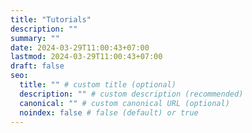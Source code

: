 ```yaml
---
title: "Tutorials"
description: ""
summary: ""
date: 2024-03-29T11:00:43+07:00
lastmod: 2024-03-29T11:00:43+07:00
draft: false
seo:
  title: "" # custom title (optional)
  description: "" # custom description (recommended)
  canonical: "" # custom canonical URL (optional)
  noindex: false # false (default) or true
---
```


